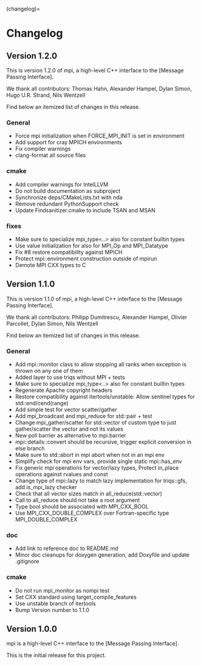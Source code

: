 (changelog)=

# Changelog

## Version 1.2.0

This is version 1.2.0 of mpi, a high-level C++ interface to the [Message Passing Interface].

We thank all contributors: Thomas Hahn, Alexander Hampel, Dylan Simon, Hugo U.R. Strand, Nils Wentzell

Find below an itemized list of changes in this release.

### General
* Force mpi initialization when FORCE_MPI_INIT is set in environment
* Add support for cray MPICH environments
* Fix compiler warnings
* clang-format all source files

### cmake
* Add compiler warnings for IntelLLVM
* Do not build documentation as subproject
* Synchronize deps/CMakeLists.txt with nda
* Remove redundant PythonSupport check
* Update Findsanitizer.cmake to include TSAN and MSAN

### fixes
* Make sure to specialize mpi_type<..> also for constant builtin types
* Use value initialization for also for MPI_Op and MPI_Datatype
* Fix #8 restore compatibility against MPICH
* Protect mpi::environment construction outside of mpirun
* Demote MPI CXX types to C


## Version 1.1.0

This is version 1.1.0 of mpi, a high-level C++ interface to the [Message Passing Interface].

We thank all contributors: Philipp Dumitrescu, Alexander Hampel, Olivier Parcollet, Dylan Simon, Nils Wentzell

Find below an itemized list of changes in this release.

### General
* Add mpi::monitor class to allow stopping all ranks when exception is thrown on any one of them
* Added layer to use triqs without MPI + tests
* Make sure to specialize mpi_type<..> also for constant builtin types
* Regenerate Apache copyright headers
* Restore compatibility against itertools/unstable: Allow sentinel types for std::end/cend(range)
* Add simple test for vector<non-pod> scatter/gather
* Add mpi_broadcast and mpi_reduce for std::pair + test
* Change mpi_gather/scatter for std::vector of custom type to just gather/scatter the vector and not its values
* New poll barrier as alternative to mpi.barrier
* mpi::details::convert should be recursive, trigger explicit conversion in else branch
* Make sure to std::abort in mpi abort when not in an mpi env
* Simplify check for mpi env vars, provide single static mpi::has_env
* Fix generic mpi operations for vector/lazy types, Protect in_place operations against rvalues and const
* Change type of mpi::lazy to match lazy implementation for triqs::gfs, add is_mpi_lazy checker
* Check that all vector sizes match in all_reduce(std::vector)
* Call to all_reduce should not take a root argument
* Type bool should be associated with MPI_CXX_BOOL
* Use MPI_CXX_DOUBLE_COMPLEX over Fortran-specific type MPI_DOUBLE_COMPLEX

### doc
* Add link to reference doc to README.md
* Minor doc cleanups for doxygen generation, add Doxyfile and update .gitignore

### cmake
* Do not run mpi_monitor as nompi test
* Set CXX standard using target_compile_features
* Use unstable branch of itertools
* Bump Version number to 1.1.0


## Version 1.0.0

mpi is a high-level C++ interface to the [Message Passing Interface].

This is the initial release for this project.

